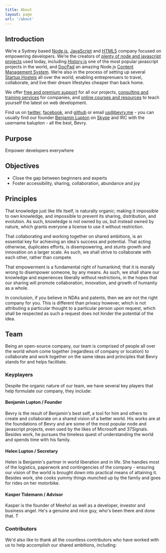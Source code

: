 ```yaml
---
title: About
layout: page
url: '/about'
---
```



## Introduction
We’re a Sydney based [Node.js](http://en.wikipedia.org/wiki/Nodejs), [JavaScript](http://en.wikipedia.org/wiki/JavaScript) and [HTML5](http://en.wikipedia.org/wiki/HTML5) company focused on empowering developers. We’re the creators of [plenty of node and javascript projects](/projects/) used today, including [History.js](http://historyjs.net) one of the most popular javascript projects in the world, and [DocPad](http://docpad.org) an amazing Node.js [Content Management System](http://en.wikipedia.org/wiki/Content_management_system). We’re also in the process of setting up several [Startup Hostels](http://startuphostel.org) all over the world, enabling entreprenuers to travel, collaborate, and live their dream lifestyles cheaper than back home.

We offer [free and premium support](/support) for all our projects, [consulting and training services](/services) for companies, and [online courses and resources](/learn/) to teach yourself the latest on web development.

Find us on [twitter](/twitter), [facebook](/facebook), and [github](/github) or email [us@bevry.me](mailto:us@bevry.me) - you can usually find our founder [Benjamin Lupton](http://balupton.com) on [Skype](skype:balupton?add) and IRC with the username balupton - all the best, Bevry.


## Purpose
Empower developers everywhere

## Objectives
- Close the gap between beginners and experts
- Foster accessibility, sharing, collaboration, abundance and joy

## Principles

That knowledge just like life itself, is naturally organic; making it impossible to own knowledge, and impossible to prevent its sharing, distribution, and evolution. As such, knowledge is not owned by us, but instead owned by nature, which grants everyone a license to use it without restriction.

That collaborating and working together on shared ambitions, is an essential key for achieving an idea's success and potential. That acting otherwise, duplicates efforts, is disempowering, and stunts growth and innovation on a larger scale. As such, we shall strive to collaborate with each other, rather than compete.

That empowerment is a fundamental right of humankind; that it is morally wrong to disempower someone, by any means. As such, we shall share our knowledge and experiences liberally without restrictions, in the hopes that our sharing will promote collaboration, innovation, and growth of humanity as a whole.

In conclusion, if you believe in NDAs and patents, then we are not the right company for you. This is different than privacy however, which is not attributing a particular thought to a particular person upon request, which shall be respected as such a request does not hinder the potential of the idea.

## Team

Being an open-source company, our team is comprised of people all over the world whom come together (regardless of company or location) to collaborate and work together on the same ideas and principles that Bevry stands for and helps facilitate.

### Keyplayers

Despite the organic nature of our team, we have several key players that help formulate our company, they include:

#### Benjamin Lupton / Founder
Bevry is the result of Benjamin's best self, a tool for him and others to create and collaborate on a shared vision of a better world. His works are at the foundations of Bevry and are some of the most popular node and javascript projects, even used by the likes of Microsoft and 37Signals. Besides work, he pursues the timeless quest of understanding the world and spends time with his family.

#### Helen Lupton / Secretary
Helen is Benjamin's partner in world liberation and in life. She handles most of the logistics, paperwork and contingencies of the company - ensuring our vision of the world is brought down into practical means of attaining it. Besides work, she cooks yummy things munched up by the family and goes for rides on her motorbike.

#### Kasper Tidemann / Advisor
Kasper is the founder of Meeho! as well as a developer, investor and business angel. He's a genuine and nice guy, who's been there and done that. T


### Contributors

We'd also like to thank all the countless contributors who have worked with us to help accomplish our shared ambitions, including:



